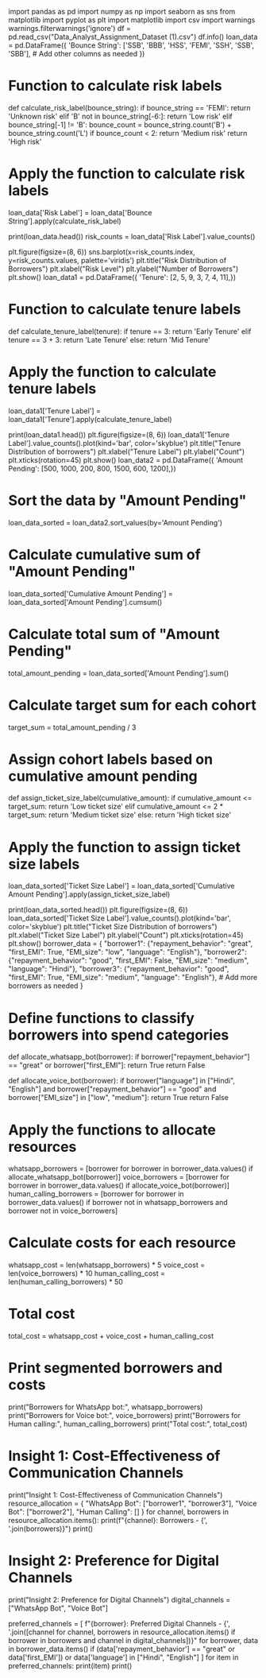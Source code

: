 import pandas as pd
import numpy as np
import seaborn as sns
from matplotlib import pyplot as plt
import matplotlib
import csv
import warnings
warnings.filterwarnings('ignore')
df = pd.read_csv("Data_Analyst_Assignment_Dataset (1).csv")
df.info()
loan_data = pd.DataFrame({
    'Bounce String': ['SSB', 'BBB', 'HSS', 'FEMI', 'SSH', 'SSB', 'SBB'],
    # Add other columns as needed
})

# Function to calculate risk labels
def calculate_risk_label(bounce_string):
    if bounce_string == 'FEMI':
        return 'Unknown risk'
    elif 'B' not in bounce_string[-6:]:
        return 'Low risk'
    elif bounce_string[-1] != 'B':
        bounce_count = bounce_string.count('B') + bounce_string.count('L')
        if bounce_count < 2:
            return 'Medium risk'
    return 'High risk'

# Apply the function to calculate risk labels
loan_data['Risk Label'] = loan_data['Bounce String'].apply(calculate_risk_label)

print(loan_data.head())
risk_counts = loan_data['Risk Label'].value_counts()

plt.figure(figsize=(8, 6))
sns.barplot(x=risk_counts.index, y=risk_counts.values, palette='viridis')
plt.title("Risk Distribution of Borrowers")
plt.xlabel("Risk Level")
plt.ylabel("Number of Borrowers")
plt.show()
loan_data1 = pd.DataFrame({
    'Tenure': [2, 5, 9, 3, 7, 4, 11],})

# Function to calculate tenure labels
def calculate_tenure_label(tenure):
    if tenure == 3:
        return 'Early Tenure'
    elif tenure == 3 + 3:
        return 'Late Tenure'
    else:
        return 'Mid Tenure'

# Apply the function to calculate tenure labels
loan_data1['Tenure Label'] = loan_data1['Tenure'].apply(calculate_tenure_label)

print(loan_data1.head())
plt.figure(figsize=(8, 6))
loan_data1['Tenure Label'].value_counts().plot(kind='bar', color='skyblue')
plt.title("Tenure Distribution of borrowers")
plt.xlabel("Tenure Label")
plt.ylabel("Count")
plt.xticks(rotation=45)
plt.show()
loan_data2 = pd.DataFrame({
    'Amount Pending': [500, 1000, 200, 800, 1500, 600, 1200],})

# Sort the data by "Amount Pending"
loan_data_sorted = loan_data2.sort_values(by='Amount Pending')

# Calculate cumulative sum of "Amount Pending"
loan_data_sorted['Cumulative Amount Pending'] = loan_data_sorted['Amount Pending'].cumsum()

# Calculate total sum of "Amount Pending"
total_amount_pending = loan_data_sorted['Amount Pending'].sum()

# Calculate target sum for each cohort
target_sum = total_amount_pending / 3

# Assign cohort labels based on cumulative amount pending
def assign_ticket_size_label(cumulative_amount):
    if cumulative_amount <= target_sum:
        return 'Low ticket size'
    elif cumulative_amount <= 2 * target_sum:
        return 'Medium ticket size'
    else:
        return 'High ticket size'

# Apply the function to assign ticket size labels
loan_data_sorted['Ticket Size Label'] = loan_data_sorted['Cumulative Amount Pending'].apply(assign_ticket_size_label)

print(loan_data_sorted.head())
plt.figure(figsize=(8, 6))
loan_data_sorted['Ticket Size Label'].value_counts().plot(kind='bar', color='skyblue')
plt.title("Ticket Size Distribution of borrowers")
plt.xlabel("Ticket Size Label")
plt.ylabel("Count")
plt.xticks(rotation=45)
plt.show()
borrower_data = {
    "borrower1": {"repayment_behavior": "great", "first_EMI": True, "EMI_size": "low", "language": "English"},
    "borrower2": {"repayment_behavior": "good", "first_EMI": False, "EMI_size": "medium", "language": "Hindi"},
    "borrower3": {"repayment_behavior": "good", "first_EMI": True, "EMI_size": "medium", "language": "English"},
    # Add more borrowers as needed
}

# Define functions to classify borrowers into spend categories
def allocate_whatsapp_bot(borrower):
    if borrower["repayment_behavior"] == "great" or borrower["first_EMI"]:
        return True
    return False

def allocate_voice_bot(borrower):
    if borrower["language"] in ["Hindi", "English"] and borrower["repayment_behavior"] == "good" and borrower["EMI_size"] in ["low", "medium"]:
        return True
    return False

# Apply the functions to allocate resources
whatsapp_borrowers = [borrower for borrower in borrower_data.values() if allocate_whatsapp_bot(borrower)]
voice_borrowers = [borrower for borrower in borrower_data.values() if allocate_voice_bot(borrower)]
human_calling_borrowers = [borrower for borrower in borrower_data.values() if borrower not in whatsapp_borrowers and borrower not in voice_borrowers]

# Calculate costs for each resource
whatsapp_cost = len(whatsapp_borrowers) * 5
voice_cost = len(voice_borrowers) * 10
human_calling_cost = len(human_calling_borrowers) * 50

# Total cost
total_cost = whatsapp_cost + voice_cost + human_calling_cost

# Print segmented borrowers and costs
print("Borrowers for WhatsApp bot:", whatsapp_borrowers)
print("Borrowers for Voice bot:", voice_borrowers)
print("Borrowers for Human calling:", human_calling_borrowers)
print("Total cost:", total_cost)
# Insight 1: Cost-Effectiveness of Communication Channels
print("Insight 1: Cost-Effectiveness of Communication Channels")
resource_allocation = {
    "WhatsApp Bot": ["borrower1", "borrower3"],
    "Voice Bot": ["borrower2"],
    "Human Calling": []
}
for channel, borrowers in resource_allocation.items():
    print(f"{channel}: Borrowers - {', '.join(borrowers)}")
print()

# Insight 2: Preference for Digital Channels
print("Insight 2: Preference for Digital Channels")
digital_channels = ["WhatsApp Bot", "Voice Bot"]

preferred_channels = [
    f"{borrower}: Preferred Digital Channels - {', '.join([channel for channel, borrowers in resource_allocation.items() if borrower in borrowers and channel in digital_channels])}"
    for borrower, data in borrower_data.items()
    if (data['repayment_behavior'] == "great" or data['first_EMI']) or data['language'] in ["Hindi", "English"]
]
for item in preferred_channels:
    print(item)
print()
